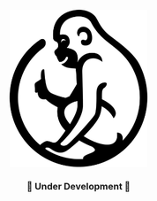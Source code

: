<p align="center">
  <img src="assets/monkey_logo.png" alt="Monkey Language Logo" width="250">
</p>

<h3 align="center">🚧 Under Development 🚧</h3>
